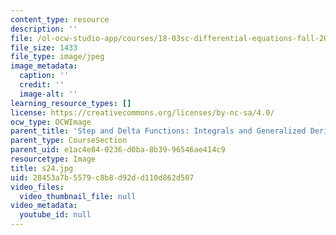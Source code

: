 ```yaml
---
content_type: resource
description: ''
file: /ol-ocw-studio-app/courses/18-03sc-differential-equations-fall-2011/28453a7b5579c8b8d92dd110d862d507_s24.jpg
file_size: 1433
file_type: image/jpeg
image_metadata:
  caption: ''
  credit: ''
  image-alt: ''
learning_resource_types: []
license: https://creativecommons.org/licenses/by-nc-sa/4.0/
ocw_type: OCWImage
parent_title: 'Step and Delta Functions: Integrals and Generalized Derivatives'
parent_type: CourseSection
parent_uid: e1ac4e84-0236-d0ba-8b39-96546ae414c9
resourcetype: Image
title: s24.jpg
uid: 28453a7b-5579-c8b8-d92d-d110d862d507
video_files:
  video_thumbnail_file: null
video_metadata:
  youtube_id: null
---
```

